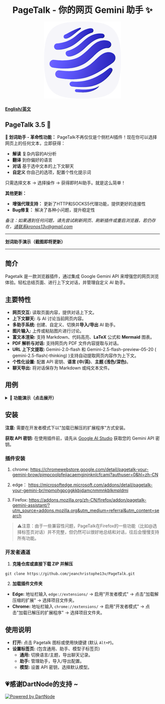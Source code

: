 <h1 align="center">
  <strong>PageTalk - 你的网页 Gemini 助手 ✨</strong>
</h1>

<p align="center">
  <a href="https://github.com/jeanchristophe13v/PageTalk"> <!-- 如果有仓库链接，请替换 -->
    <img src="magic.png?raw=true" alt="Pagetalk 图标" title="Pagetalk 图标" width="250">
  </a>
</p>

#### [English/英文](README.md)

## PageTalk 3.5 🎉

**🌟 划词助手 - 革命性功能：**
PageTalk不再仅仅是个侧栏AI插件！现在你可以选择网页上的任何文本，立即获得：
- **解读** 复杂内容的AI分析
- **翻译** 到你偏好的语言
- **对话** 基于选中文本的上下文聊天
- **自定义** 你自己的选项，配置个性化提示词

只需选择文本 → 选择操作 → 获得即时AI助手。就是这么简单！

**其他更新：**
- **增强代理支持：** 更新了HTTP和SOCKS5代理功能，提供更好的连接性
- **Bug修复：** 解决了各种小问题，提升稳定性

*备注：如果遇到任何问题，请先尝试刷新网页、刷新插件或重启浏览器，若仍存在，请联系kronos13v@gmail.com*

---

**划词助手演示（截图即将更新）**

---

## 简介

Pagetalk 是一款浏览器插件，通过集成 Google Gemini API 来增强您的网页浏览体验。轻松总结页面、进行上下文对话，并管理自定义 AI 助手。


## 主要特性

*   **网页交互:** 读取页面内容，提供对话上下文。
*   **上下文聊天:** 与 AI 讨论当前网页内容。
*   **多助手系统:** 创建、自定义、切换并**导入/导出** AI 助手。
*   **图片输入:** 上传或粘贴图片进行讨论。
*   **富文本渲染:** 支持 Markdown、代码高亮、**LaTeX** 公式和 **Mermaid** 图表。
*   **PDF 解析与对话:** 支持网页内 PDF 文件内容提取与对话。
*   **URL 上下文提取:** Gemini-2.0-flash 和 Gemini-2.5-flash-preview-05-20 ( gemini-2.5-flash(-thinking) )支持自动提取网页内容作为上下文。
*   **个性化设置:** 配置 API 密钥、**语言 (中/英)**、**主题 (浅色/深色)**。
*   **聊天导出:** 将对话保存为 Markdown 或纯文本文件。

## 用例

<details>
<summary><strong>📸 功能演示（点击展开）</strong></summary>

### 多标签页交互 & YouTube解析
<div style="display: grid; grid-template-columns: 1fr 1fr; gap: 10px; margin: 10px 0;">
  <div>
    <img src="https://github.com/user-attachments/assets/23d3b878-52f3-437a-a85a-c7d53f194fe7" alt="输入@选择标签页" width="300" style="border-radius: 8px; box-shadow: 0 2px 8px rgba(0,0,0,0.1);"/>
    <p><em>输入@选择已打开的标签页</em></p>
  </div>
  <div>
    <img src="https://github.com/user-attachments/assets/17d27bb0-47a9-4297-a8aa-8d637679a807" alt="选中标签页显示" width="300" style="border-radius: 8px; box-shadow: 0 2px 8px rgba(0,0,0,0.1);"/>
    <p><em>选中样式</em></p>
  </div>
  <div>
    <img src="https://github.com/user-attachments/assets/dc001071-2580-414f-a5ce-f127f966e50d" alt="AI总结" width="300" style="border-radius: 8px; box-shadow: 0 2px 8px rgba(0,0,0,0.1);"/>
    <p><em>让PageTalk总结你选择的标签页</em></p>
  </div>
  <div>
    <img src="https://github.com/user-attachments/assets/6ed43746-a2c4-4c60-b00a-9a1d49833460" alt="YouTube URL解析" width="300" style="border-radius: 8px; box-shadow: 0 2px 8px rgba(0,0,0,0.1);"/>
    <p><em>解析Youtube URL</em></p>
  </div>
</div>

### 核心功能展示
<div style="display: grid; grid-template-columns: 1fr 1fr; gap: 10px; margin: 10px 0;">
  <div>
    <img src="https://github.com/user-attachments/assets/4aa393e4-659d-433a-9d4c-583217c95158" alt="PageTalk界面" width="300" style="border-radius: 8px; box-shadow: 0 2px 8px rgba(0,0,0,0.1);"/>
    <p><em>主界面 & 聊天</em></p>
  </div>
  <div>
    <img src="https://github.com/user-attachments/assets/0dc31cbc-b714-4037-8185-cba15f7e4238" alt="助手管理" width="300" style="border-radius: 8px; box-shadow: 0 2px 8px rgba(0,0,0,0.1);"/>
    <p><em>AI助手管理</em></p>
  </div>
  <div>
    <img src="https://github.com/user-attachments/assets/58256468-0ce8-476b-9383-e9dab566dd24" alt="富文本渲染" width="300" style="border-radius: 8px; box-shadow: 0 2px 8px rgba(0,0,0,0.1);"/>
    <p><em>富文本渲染</em></p>
  </div>
  <div>
    <img src="https://github.com/user-attachments/assets/c23d2919-aa7c-427a-80a8-1b08a5f46a5c" alt="设置面板" width="300" style="border-radius: 8px; box-shadow: 0 2px 8px rgba(0,0,0,0.1);"/>
    <p><em>设置 & 自定义</em></p>
  </div>
</div>

</details>

## 安装


**注意:** 需要在开发者模式下以"加载已解压的扩展程序"方式安装。

**获取 API 密钥:** 在使用插件前，请先从 [Google AI Studio](https://aistudio.google.com) 获取您的 Gemini API 密钥。

### 插件安装
1. chrome: https://chromewebstore.google.com/detail/pagetalk-your-gemini-brow/pjmpcpolpfejiacaemgjnjnknlcfcami?authuser=0&hl=zh-CN

2. edge： https://microsoftedge.microsoft.com/addons/detail/pagetalk-your-gemini-br/mpmohgpcggkkbjdamcnmmnkblkmpldmi

3. Firefox: https://addons.mozilla.org/zh-CN/firefox/addon/pagetalk-gemini-assistant/?utm_source=addons.mozilla.org&utm_medium=referral&utm_content=search

> ⚠️注意：由于一些兼容性问题，PageTalk在Firefox的一些功能（比如@选择标签页对话）并不完整，但仍然可以很好地总结和对话，往后会慢慢支持所有功能。

### 开发者通道

1. **克隆仓库或直接下载 ZIP 并解压**
```
git clone https://github.com/jeanchristophe13v/PageTalk.git
```

2. **加载插件文件夹**
- **Edge:** 地址栏输入 `edge://extensions/` -> 启用"开发者模式" -> 点击"加载解压缩的扩展" -> 选择项目文件夹。
- **Chrome:** 地址栏输入 `chrome://extensions/` -> 启用"开发者模式" -> 点击"加载已解压的扩展程序" -> 选择项目文件夹。

## 使用说明

- **打开:** 点击 Pagetalk 图标或使用快捷键 (默认 `Alt+P`)。
- **设置标签页:** (包含通用、助手、模型子标签页)
    *   **通用:** 切换语言/主题，导出聊天记录。
    *   **助手:** 管理助手，导入/导出配置。
    *   **模型:** 设置 API 密钥，选择默认模型。

## 💗感谢DartNode的支持 ~
[![Powered by DartNode](https://dartnode.com/branding/DN-Open-Source-sm.png)](https://dartnode.com "Powered by DartNode - Free VPS for Open Source")